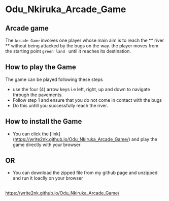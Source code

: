 # Odu_Nkiruka_Arcade_Game
## Arcade game  ##
The `Arcade Game` involves one player whose main aim is to reach the ** river ** without being attacked by the bugs on the way. the player moves from the starting point `green land ` until it reaches its destination.
## How to play the Game ##
The game can be played following these steps
- use the four (4) arrow keys i.e left, right, up and down to navigate through the pavements.
- Follow step 1 and ensure that you do not come in contact with the bugs
- Do this untill you successfully reach the river.

## How to install the Game ##
- You can click the [link] (https://write2nk.github.io/Odu_Nkiruka_Arcade_Game/) and play the game directly with your browser

## OR ##
- You can download the zipped file from my github page and unzipped and run it loaclly on your browser
##

https://write2nk.github.io/Odu_Nkiruka_Arcade_Game/
